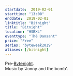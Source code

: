 ```yaml
---
startdate:  2019-02-01
starttime: "13:00"
enddate:  2019-02-01
linktitle: "Bitnight"
title: "Bitnight"
location: "HSBXL"
eventtype: "Thé Dansant"
price: "Free"
series: "byteweek2019"
aliases: [/bitnight]
--- 
```


Pre-[Bytenight](/bytenight).  
Music by 'Jonny and the bomb'.